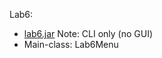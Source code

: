 Lab6:<br />

<ul>
  <li><a href = 'https://github.com/KristinHamilton/seuProjects/blob/master/cosc2325/Lab6/lab6.jar'>
    lab6.jar</a> Note: CLI only (no GUI)</li>
  <li>Main-class: Lab6Menu</li>
</ul>
